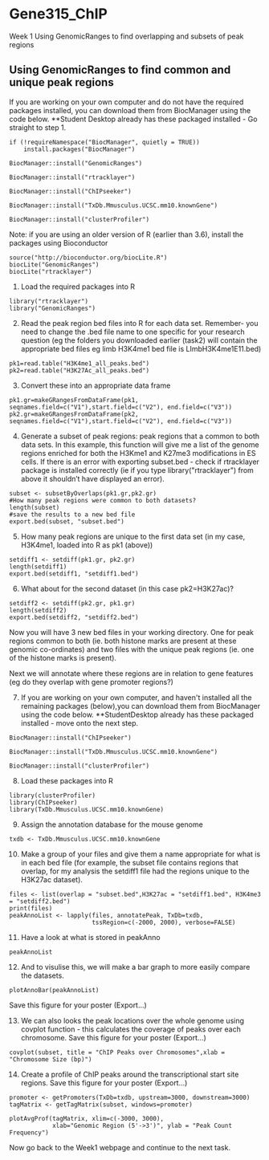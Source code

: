 # Gene315_ChIP


Week 1 Using GenomicRanges to find overlapping and subsets of peak regions

## Using GenomicRanges to find common and unique peak regions

If you are working on your own computer and do not have the required packages installed, you can download them from BiocManager using the code below. **Student Desktop already has these packaged installed - Go straight to step 1.

```{r message=FALSE, results='hide'}
if (!requireNamespace("BiocManager", quietly = TRUE))
    install.packages("BiocManager")
    
BiocManager::install("GenomicRanges")

BiocManager::install("rtracklayer")

BiocManager::install("ChIPseeker")

BiocManager::install("TxDb.Mmusculus.UCSC.mm10.knownGene")

BiocManager::install("clusterProfiler")

```
Note: if you are using an older version of R (earlier than 3.6), install the packages using Bioconductor
```{r message=FALSE, results='hide'}
source("http://bioconductor.org/biocLite.R")
biocLite("GenomicRanges")
biocLite("rtracklayer")

```

1. Load the required packages into R
```{r message =FALSE, results='hide'}
library("rtracklayer")
library("GenomicRanges")
```

2. Read the peak region bed files into R for each data set. Remember- you need to change the .bed file name to one specific for your research question (eg the folders you downloaded earlier (task2) will contain the appropriate bed files eg limb H3K4me1 bed file is LImbH3K4me1E11.bed)

```{r}
pk1=read.table("H3K4me1_all_peaks.bed")
pk2=read.table("H3K27Ac_all_peaks.bed")
```

3. Convert these into an appropriate data frame

```{r}
pk1.gr=makeGRangesFromDataFrame(pk1, seqnames.field=c("V1"),start.field=c("V2"), end.field=c("V3"))
pk2.gr=makeGRangesFromDataFrame(pk2, seqnames.field=c("V1"),start.field=c("V2"), end.field=c("V3"))
```
4. Generate a subset of peak regions: peak regions that a common to both data sets. In this example, this function will give me a list of the genome regions enriched for both the H3Kme1 and K27me3 modifications in ES cells.   If there is an error with exporting subset.bed -  check if rtracklayer package is installed correctly (ie if you type library("rtracklayer") from above it shouldn’t have displayed an error).  

```{r}
subset <- subsetByOverlaps(pk1.gr,pk2.gr)
#How many peak regions were common to both datasets?
length(subset)
#save the results to a new bed file
export.bed(subset, "subset.bed")
```

5. How many peak regions are unique to the first data set (in my case, H3K4me1, loaded into R as pk1 (above))

```{r}
setdiff1 <- setdiff(pk1.gr, pk2.gr)
length(setdiff1)
export.bed(setdiff1, "setdiff1.bed")
```

6. What about for the second dataset (in this case pk2=H3K27ac)?

```{r}
setdiff2 <- setdiff(pk2.gr, pk1.gr)
length(setdiff2)
export.bed(setdiff2, "setdiff2.bed")
```

Now you will have 3 new bed files in your working directory. One for peak regions common to both (ie. both histone marks are present at these genomic co-ordinates) and two files with the unique peak regions (ie. one of the histone marks is present).

Next we will annotate where these regions are in relation to gene features (eg do they overlap with gene promoter regions?)

7. If you are working on your own computer, and haven't installed all the remaining packages (below),you can download them from BiocManager using the code below. **StudentDesktop already has these packaged installed - move onto the next step.
```{r}
BiocManager::install("ChIPseeker")

BiocManager::install("TxDb.Mmusculus.UCSC.mm10.knownGene")

BiocManager::install("clusterProfiler")
```
8. Load these packages into R

```{r}
library(clusterProfiler)
library(ChIPseeker)
library(TxDb.Mmusculus.UCSC.mm10.knownGene)
```
9. Assign the annotation database for the mouse genome


```{r}
txdb <- TxDb.Mmusculus.UCSC.mm10.knownGene
```
10. Make a group of your files and give them a name appropriate for what is in each bed file (for example, the subset file contains regions that overlap, for my analysis the setdiff1 file had the regions unique to the H3K27ac dataset).

```{r}
files <- list(overlap = "subset.bed",H3K27ac = "setdiff1.bed", H3K4me3 = "setdiff2.bed")
print(files)
peakAnnoList <- lapply(files, annotatePeak, TxDb=txdb,
                       tssRegion=c(-2000, 2000), verbose=FALSE)
```
11. Have a look at what is stored in peakAnno
```{r}
peakAnnoList
```
12. And to visulise this, we will make a bar graph to more easily compare the datasets.

```{r}
plotAnnoBar(peakAnnoList)
```
Save this figure for your poster (Export...)

13. We can also looks the peak locations over the whole genome using covplot function - this calculates the coverage of peaks over each chromosome. Save this figure for your poster (Export...)
```{r}
covplot(subset, title = "ChIP Peaks over Chromosomes",xlab = "Chromosome Size (bp)")
```
14. Create a profile of ChIP peaks around the transcriptional start site regions. Save this figure for your poster (Export...)
```{r}
promoter <- getPromoters(TxDb=txdb, upstream=3000, downstream=3000)
tagMatrix <- getTagMatrix(subset, windows=promoter)

plotAvgProf(tagMatrix, xlim=c(-3000, 3000),
            xlab="Genomic Region (5'->3')", ylab = "Peak Count Frequency")
```

Now go back to the Week1 webpage and continue to the next task. 


